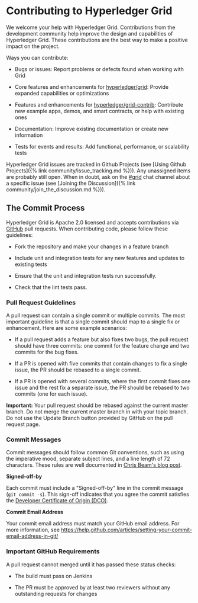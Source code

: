 # Contributing to Hyperledger Grid

<!--
  Copyright (c) 2018-2019, Bitwise IO, Inc.
  Copyright (c) 2015-2017, Intel Corporation.
  Licensed under Creative Commons Attribution 4.0 International License
  https://creativecommons.org/licenses/by/4.0/
-->

We welcome your help with Hyperledger Grid. Contributions from the development
community help improve the design and capabilities of Hyperledger Grid. These
contributions are the best way to make a positive impact on the project.

Ways you can contribute:

* Bugs or issues: Report problems or defects found when working with Grid

* Core features and enhancements for
  [hyperledger/grid](https://github.com/hyperledger/grid):
  Provide expanded capabilities or optimizations

* Features and enhancements for
  [hyperledger/grid-contrib](https://github.com/hyperledger/grid-contrib):
  Contribute new example apps, demos, and smart contracts, or help with
  existing ones

* Documentation: Improve existing documentation or create new information

* Tests for events and results: Add functional, performance, or scalability
  tests

Hyperledger Grid issues are tracked in Github Projects (see
[Using Github Projects]({% link community/issue_tracking.md %})).
Any unassigned items are probably still open. When in doubt, ask on
the [#grid](https://chat.hyperledger.org/channel/grid) chat channel about
a specific issue (see
[Joining the Discussion]({% link community/join_the_discussion.md %})).

## The Commit Process

Hyperledger Grid is Apache 2.0 licensed and accepts contributions via
[GitHub](https://github.com/hyperledger/grid) pull requests. When contributing
code, please follow these guidelines:

* Fork the repository and make your changes in a feature branch

* Include unit and integration tests for any new features and updates to
  existing tests

* Ensure that the unit and integration tests run successfully.

* Check that the lint tests pass.

### Pull Request Guidelines

A pull request can contain a single commit or multiple commits. The most
important guideline is that a single commit should map to a single fix or
enhancement. Here are some example scenarios:

* If a pull request adds a feature but also fixes two bugs, the pull
  request should have three commits: one commit for the feature change and
  two commits for the bug fixes.

* If a PR is opened with five commits that contain changes to fix a single
  issue, the PR should be rebased to a single commit.

* If a PR is opened with several commits, where the first commit fixes one issue
  and the rest fix a separate issue, the PR should be rebased to two
  commits (one for each issue).

**Important:** Your pull request should be rebased against the current master
branch. Do not merge the current master branch in with your topic branch. Do not
use the Update Branch button provided by GitHub on the pull request page.

### Commit Messages

Commit messages should follow common Git conventions, such as using the
imperative mood, separate subject lines, and a line length of 72 characters.
These rules are well documented in [Chris Beam's blog
post](https://chris.beams.io/posts/git-commit/#seven-rules).

**Signed-off-by**

Each commit must include a "Signed-off-by" line in the commit message (``git
commit -s``). This sign-off indicates that you agree the commit satisfies the
[Developer Certificate of Origin (DCO)](http://developercertificate.org/).

**Commit Email Address**

Your commit email address must match your GitHub email address. For more
information, see
<https://help.github.com/articles/setting-your-commit-email-address-in-git/>

### Important GitHub Requirements

A pull request cannot merged until it has passed these status checks:

* The build must pass on Jenkins

* The PR must be approved by at least two reviewers without any outstanding
  requests for changes
